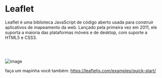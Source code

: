 # Leaflet
Leaflet é uma biblioteca JavaScript de código aberto usada para construir aplicativos de mapeamento da web. Lançado pela primeira vez em 2011, ele suporta a maioria das plataformas móveis e de desktop, com suporte a HTML5 e CSS3.

<br>
<br>

![image](https://user-images.githubusercontent.com/67984677/122613963-1bfbfd80-d05c-11eb-92bb-d69d1fd9f680.png)


faça um mapinha você também:
https://leafletjs.com/examples/quick-start/
